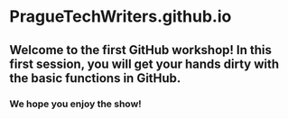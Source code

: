 # PragueTechWriters.github.io

## Welcome to the first GitHub workshop! In this first session, you will get your hands dirty with the basic functions in GitHub.

### We hope you enjoy the show!
